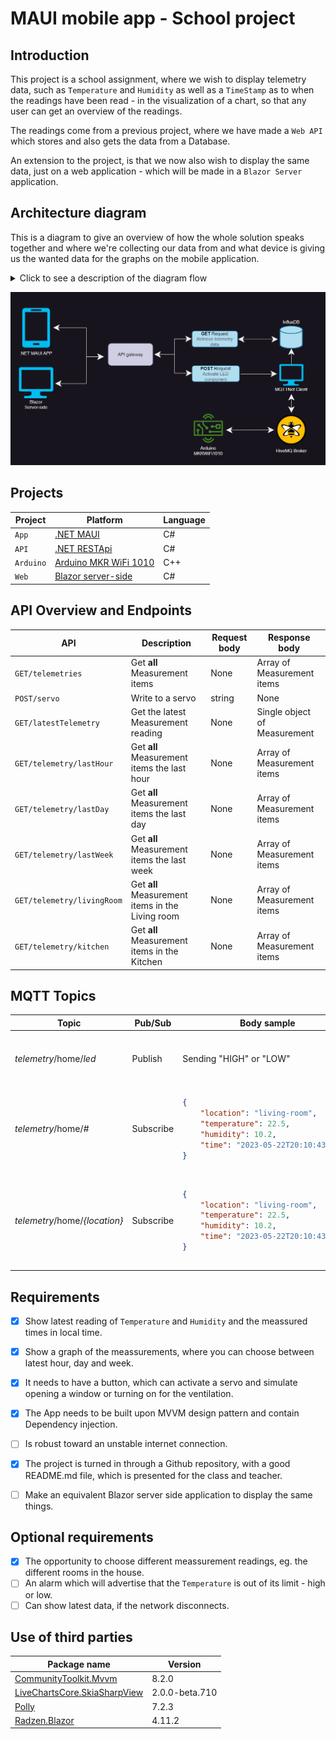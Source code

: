 # MAUI mobile app - School project

## Introduction
This project is a school assignment, where we wish to display telemetry data, such as `Temperature` and `Humidity` as well as a `TimeStamp` as to when the readings have been read - in the visualization of a chart, so that any user can get an overview of the readings.

The readings come from a previous project, where we have made a `Web API` which stores and also gets the data from a Database.

An extension to the project, is that we now also wish to display the same data, just on a web application - which will be made in a `Blazor Server` application. 

## Architecture diagram
This is a diagram to give an overview of how the whole solution speaks together and where we're collecting our data from and what device is giving us the wanted data for the graphs on the mobile application.

<details>
  <summary>Click to see a description of the diagram flow</summary>
    
  So, we have our `2 applications` which will be the user interfaces of our entire solution. They will talk through a `API gateway` to retrieve and push data down through the solution.
    
  The API gateway also have a `POST` so when either of our **2 applications** will trigger a `switch component`, it will send either a `HIGH` or `LOW` as the body sample and pass it through the **MQTTNet Client** who publishes messages down to the **HiveMQ Broker** through the topic `telemetry/home/led`. The **Arduino board** is subscribed to that specific topic and is waiting for messages. Once it receives a message, the `builtin LED` will either light up or turn off, depending on the message's body sample.

  The **API gateway** can send several `GET` requests down to our **Influx database** to retrieve `Measurement` data. This data is coming through a **MQTTNet Client** which is `subscribed` to the topic `telemetry/home/#` to establish a connection with a **HiveMQ Broker** to recieve messages getting send to that specific topic. The **HiveMQ Broker** is getting messages from an **Arduino board** which has a `DHT11 sensor` reading and publishing every 30 seconds on new `Temperature` and `Humidity` readings through the topic `telemetry/home/{location}` so the **Influx database** is constantly fed with data.

</details>
    
![](./Images/architecture-diagram.png)

## Projects
| Project   | Platform                                                                                                    | Language |
|-----------|-------------------------------------------------------------------------------------------------------------|----------|
| `App`     | [.NET MAUI](https://learn.microsoft.com/en-us/dotnet/maui/what-is-maui)                                     | C#       |
| `API`     | [.NET RESTApi](https://learn.microsoft.com/en-us/aspnet/core/fundamentals/minimal-apis?view=aspnetcore-7.0) | C#       |
| `Arduino` | [Arduino MKR WiFi 1010](https://store.arduino.cc/products/arduino-mkr-wifi-1010)                            | C++      |
| `Web`     | [Blazor server-side](https://learn.microsoft.com/en-us/aspnet/core/blazor/?view=aspnetcore-7.0)             | C#       |

## API Overview and Endpoints
| API                        | Description                                      | Request body | Response body                |
|----------------------------|--------------------------------------------------|--------------|------------------------------|
| `GET/telemetries`          | Get **all** Measurement items                    | None         | Array of Measurement items   |
| `POST/servo`               | Write to a servo                                 | string       | None                         |
| `GET/latestTelemetry`      | Get the latest Measurement reading               | None         | Single object of Measurement |
| `GET/telemetry/lastHour`   | Get **all** Measurement items the last hour      | None         | Array of Measurement items   |
| `GET/telemetry/lastDay`    | Get **all** Measurement items the last day       | None         | Array of Measurement items   |
| `GET/telemetry/lastWeek`   | Get **all** Measurement items the last week      | None         | Array of Measurement items   |
| `GET/telemetry/livingRoom` | Get **all** Measurement items in the Living room | None         | Array of Measurement items   |
| `GET/telemetry/kitchen`    | Get **all** Measurement items in the Kitchen     | None         | Array of Measurement items   |

## MQTT Topics
<table>
    <thead>
        <tr>
            <th>Topic</th>      
            <th>Pub/Sub</th>
            <th>Body sample</th>            
            <th>Description</th>
            <th>Client</th>
        </tr>
    </thead>
<tbody>
<tr>
<td>
    <i>telemetry</i>/home</i>/<i>led</i>
</td>
<td>
    Publish
</td>
<td>
    Sending "HIGH" or "LOW"
<td>
    Tell a device to turn a LED <b>ON</b> or <b>OFF</b> by using a switch on our .NET MAUI application. 
</td>
<td>
    <b>TelemetryAppClient</b>    
</tr>
<tr>
<td>
    <i>telemetry</i>/home</i>/<i>#</i>
</td>
<td>
    Subscribe 
</td>
<td>

```json
{
    "location": "living-room",
    "temperature": 22.5,
    "humidity": 10.2,
    "time": "2023-05-22T20:10:43.511Z"
}
```
<td>
    Receive a jSon object reading sensor values from the <b>MKRWiFi1010_Client</b>.    
</td>
<td>   
   <b>TelemetryAppClient</b>
</tr>
<tr>
<td>
    <i>telemetry</i>/home</i>/<i>{location}</i>
</td>
<td>
    Subscribe 
</td>
<td>

```json
{
    "location": "living-room",
    "temperature": 22.5,
    "humidity": 10.2,
    "time": "2023-05-22T20:10:43.511Z"
}
```
<td>    
    Publishing sensor values, being serialized into a jSon object so that we can receive it in our <b>TelemetryAppClient</b> and use that data to display in our .NET MAUI application.
</td>
<td>
    <b>MKRWiFi1010_Client</b>   
</tr>
</tbody>
</table>

## Requirements
 - [x] Show latest reading of `Temperature` and `Humidity` and the meassured times in local time.
 - [x] Show a graph of the meassurements, where you can choose between latest hour, day and week.
 - [x] It needs to have a button, which can activate a servo and simulate opening a window or turning on for the ventilation.
 - [x] The App needs to be built upon MVVM design pattern and contain Dependency injection.
 - [ ] Is robust toward an unstable internet connection.
 - [x] The project is turned in through a Github repository, with a good README.md file, which is presented for the class and teacher.
 - [ ] Make an equivalent Blazor server side application to display the same things.


## Optional requirements
 - [x] The opportunity to choose different meassurement readings, eg. the different rooms in the house.
 - [ ] An alarm which will advertise that the `Temperature` is out of its limit - high or low.
 - [ ] Can show latest data, if the network disconnects.

## Use of third parties
| Package name                                                                             | Version        |
|------------------------------------------------------------------------------------------|----------------|
| [CommunityToolkit.Mvvm](https://learn.microsoft.com/en-us/dotnet/communitytoolkit/mvvm/) | 8.2.0          |
| [LiveChartsCore.SkiaSharpView](https://lvcharts.com/docs/maui/2.0.0-beta.710/gallery)    | 2.0.0-beta.710 |
| [Polly](https://github.com/App-vNext/Polly)                                              | 7.2.3          |
| [Radzen.Blazor](https://blazor.radzen.com/docs/)                                         | 4.11.2         |